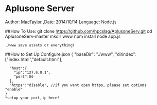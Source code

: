 Aplusone Server
===================================
Author: [MacTaylor](https://github.com/hpcslag "MacTaylor") ,Date: 2014/10/14
Language: Node.js

##How To Use:
    git clone https://github.com/hpcslag/AplusoneServ.git
    cd AplusoneServ-master
    mkdir www
    npm install
    node app.js

    ./www save assets or everything!
##How to Set Up Configure.json
    {
      "baseDir": "./www",
      "dirindex":["index.html","default.html"],

      "host":{
      	"ip":"127.0.0.1",
      	"port":80
      },
      "https":"disable", //if you want open https, please set options "enable"
    }
    *setup your port,ip here!
